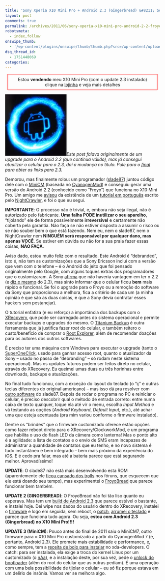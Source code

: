 ```yaml
---
title: 'Sony Xperia X10 Mini Pro + Android 2.3 (Gingerbread) &#8211; Sony = ♥♥♥'
layout: post
comments: true
permalink: /archives/2011/06/sony-xperia-x10-mini-pro-android-2-2-froyo-sony-%e2%99%a5.html/
robotsmeta:
  - index,follow
onswipe_thumb:
  - '/wp-content/plugins/onswipe/thumb/thumb.php?src=/wp-content/uploads/2011/06/froyo_cyanogen_x10_mini_pro.jpg&amp;w=600&amp;h=800&amp;zc=1&amp;q=75&amp;f=0'
dsq_thread_id:
  - 1751448069
categories:
---
```

<div style="border:1px solid red; padding:8px; margin:8px; text-align:center">
  Estou <b>vendendo</b> meu X10 Mini Pro (com o update 2.3 instalado)<br />clique na <a href="/lojinha">lojinha</a> e veja mais detalhes
</div>

[<img class="alignleft size-full wp-image-6043" title="Animação do boot do Froyo. Hit the road, Sony Ericsson!" src="/wp-content/uploads/2011/06/froyo_cyanogen_x10_mini_pro.jpg" alt="Animação do boot do Froyo. Hit the road, Sony Ericsson!" width="200" height="200" />][1]*Este post falava originalmente de um upgrade para o Android 2.2 (que continua válido), mas já consegui atualizar o celular para o 2.3, daí a mudança no título. Pule para o [final][2] para obter os links para 2.3.*

Demorou, mas finalmente rolou: um programador ([slade87][3]) juntou código dele com o [MiniCM][4] (baseada no [CyanogenMod][5]) e conseguiu gerar uma versão do Android 2.2 (conhecido como &#8220;Froyo&#8221;) que funciona no X10 Mini Pro. Um amigo me [avisou][6] da existência de um [tutorial em português][7] escrito pelo [NightCrawler][8], e foi o que eu segui.

**IMPORTANTE**: O processo não é trivial, e, embora não seja ilegal, não é autorizado pelo fabricante. **Uma falha PODE inutilizar o seu aparelho**, &#8220;tijolando&#8221; ele de forma possivelmente **irreversível** e certamente não coberta pela garantia. Não faça se não estiver disposto a assumir o risco ou se não souber bem o que está fazendo. Nem eu, nem o slade87, nem o NightCrawler nem **NINGUÉM será responsável por qualquer dano, mas apenas VOCÊ**. Se estiver em dúvida ou não for a sua praia fazer essas coisas, **NÃO FAÇA**.

Aviso dado, estou muito feliz com o resultado. Este Android é &#8220;debranded&#8221;, isto é, não tem as customizações que a Sony Ericsson inclui com a versão que vem com o telefone &#8211; é o Android do jeito que foi pensado originalmente pelo Google, com alguns toques extras dos programadores que o customizaram. A Sony [afirma][9] que não haveria vantagem em ter o 2.2 (e [diz o mesmo][10] do 2.3), mas sinto informar que o celular ficou **bem** mais rápido e funcional. Se foi o upgrade para o Froyo ou a remoção do software da Sony que proporcionou a melhora, fica a critério de cada um (a minha opinião é que são as duas coisas, e que a Sony devia contratar esses hackers sem pestanejar).

O tutorial enfatiza (e eu reforço) a importância dos backups com o [XRecovery][11], que pode ser carregado antes do sistema operacional e permite executar backups e upgrades do mesmo. O [Titanium Backup][12] é outra ferramenta que já justifica fazer *root* do celular, e também reitero o custo/benefício de comprar o [Root Explorer][13], além de recomendar doações para os autores dos outros softwares.

É preciso ter uma máquina com Windows para executar o upgrade (tanto o [SuperOneClick][14], usado para ganhar acesso root, quanto o atualizador da Sony &#8211; usado no passo de &#8220;debranding&#8221; &#8211; só rodam neste sistema operacional). Mas os updates futuros podem ser feitos direto no celular, através do XRecovery. Eu queimei umas duas ou três horinhas entre downloads, backups e atualizações.

No final tudo funcionou, com a exceção do layout do teclado (o &#8220;ç&#8221; e outras teclas diferentes do original americano) &#8211; mas isso dá pra resolver com [outro software][15] do slade87. Depois de rodar o programa no PC e reiniciar o celular, é preciso descobrir qual o método de entrada correto: entre numa caixa de texto qualquer, toque ela até vir o menu, escolha *Input Method* e vá testando as opções (*Android Keyboard*, *Default Input*, etc.), até achar uma que esteja acentuada (pra mim variou conforme o firmware instalado).

Dentre os &#8220;brindes&#8221; que o firmware customizado oferece estão opções como fazer reboot direto para o XRecovery/ClockworkMod, e um programa que habilita o uso do flash LED da câmera como lanterna! Mas o ponto alto é a agilidade: a lista de contatos e o envio de SMS eram incapazes de administrar a quantidade de contatos que eu tenho, e no novo sistema é tudo instantâneo e bem integrado &#8211; bem mais próximo da experiência do iOS. E é cedo pra falar, mas até a bateria parece que está segurando melhor. Aprovadíssimo!

**UPDATE**: O slade87 não está mais desenvolvendo esta ROM (aparentemente ele [ficou cansado dos trolls][16] nos fóruns, que esquecem que ele está doando seu tempo), mas experimentei o [FroyoBread][17] que parece funcionar bem também.

<a name="gingerbread"></a>**UPDATE 2 (GINGERBREAD)**: O FroyoBread não foi tão liso quanto eu esperava. Mas tem um [build de Android 2.3][18] que parece estável o bastante, e instalei hoje. Dei wipe nos dados do usuário dentro do XRecovery, instalei o [firmware][19] e logo em seguida, sem reboot, o [patch][20], [arrumei o teclado][15] e parece que funciona tudo agora. Ou seja, **estou com Android 2.3 (Gingerbread) no X10 Mini Pro!!!!**

<a name="minicm"></a>**UPDATE 3 (MiniCM)**: Pouco antes do final de 2011 saiu o MiniCM7, outro firmware para o X10 Mini Pro customizado a partir do CyanogenMod 7 (e, portanto, Android 2.3). Ele promete mais estabilidade e performance, e, como sempre, tem a [receita de bolo para instalar][21] no xda-developers. O catch: para ser instalada, ela exige a troca do kernel Linux por um customizado (o [nAa][22]), e a instalação deste, por sua vez, pede o [unlock do bootloader][22] (além do root do celular que as outras pediam). É uma operação com uma bela possibilidade de tijolar o celular &#8211; eu só fiz porque estava em um delírio de insônia. Vamos ver se melhora algo.

 [1]: /wp-content/uploads/2011/06/froyo_cyanogen_x10_mini_pro.jpg
 [2]: #gingerbread
 [3]: http://forum.xda-developers.com/member.php?u=3261285
 [4]: http://code.google.com/p/minicm/
 [5]: http://www.cyanogenmod.com/
 [6]: http://twitter.com/#!/bombox/status/83400482512568320
 [7]: http://www.plusgsm.com.br/forums/showthread.php/99581-TUTORIAL-Debranding-Root-XRecovery-e-Froyo-para-o-X10-Mini-Pro
 [8]: http://www.g33k4u.blogspot.com/
 [9]: http://idgnow.uol.com.br/computacao_pessoal/2011/01/06/smartphones-da-linha-xperia-x10-nao-serao-atualizados-com-android-2.2/
 [10]: http://www.sonyericsson.com/br/preview/aparelhos/por-que-nao-e-possivel-atualizar-o-x8-x10-mini-e-x10-mini-pro-com-o-android-2-3/comment-page-3
 [11]: http://www.addictivetips.com/mobile/xrecovery-mini-is-a-custom-recovery-for-xperia-x10-mini-pro/
 [12]: http://matrixrewriter.com/android/
 [13]: https://market.android.com/details?id=com.speedsoftware.rootexplorer
 [14]: http://meiobit.com/75205/superoneclick-fazendo-root-em-quase-todos-smartphones-android/
 [15]: http://forum.xda-developers.com/showthread.php?t=1113863
 [16]: http://forum.xda-developers.com/showthread.php?t=1176039
 [17]: http://forum.xda-developers.com/showthread.php?t=1190037
 [18]: http://forum.xda-developers.com/showthread.php?t=1201116
 [19]: http://depositfiles.com/files/jq415u18e
 [20]: http://www.multiupload.com/A6BCL5SFKB
 [21]: http://forum.xda-developers.com/showthread.php?t=1415026
 [22]: http://forum.xda-developers.com/showthread.php?t=1254225
